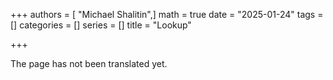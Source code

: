 +++
authors = [ "Michael Shalitin",]
math = true
date = "2025-01-24"
tags = []
categories = []
series = []
title = "Lookup"

+++

The page has not been translated yet.